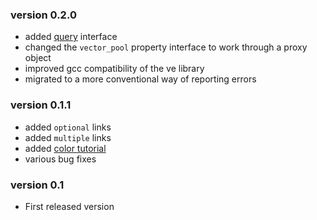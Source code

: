 ### version 0.2.0

- added [query](queries.md) interface
- changed the `vector_pool` property interface to work through a proxy object
- improved gcc compatibility of the ve library
- migrated to a more conventional way of reporting errors

### version 0.1.1

- added `optional` links
- added `multiple` links
- added [color tutorial](tutorial_color.md)
- various bug fixes

### version 0.1

- First released version